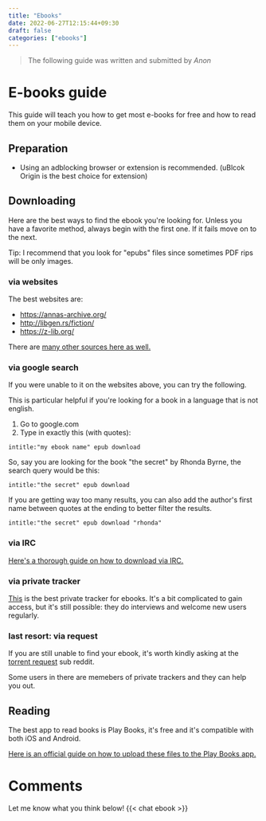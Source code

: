 ```yaml
---
title: "Ebooks"
date: 2022-06-27T12:15:44+09:30
draft: false
categories: ["ebooks"]
---
```


> The following guide was written and submitted by *Anon*

# E-books guide

This guide will teach you how to get most e-books for free and how to read them on your mobile device.

## Preparation

- Using an adblocking browser or extension is recommended. (uBlcok Origin is the best choice for extension)

## Downloading

Here are the best ways to find the ebook you're looking for. Unless you have a favorite method, always begin with the first one. If it fails move on to the next.

Tip: I recommend that you look for "epubs" files since sometimes PDF rips will be only images.

### via websites

The best websites are:
- https://annas-archive.org/
- http://libgen.rs/fiction/
- https://z-lib.org/

There are [many other sources here as well.](https://www.reddit.com/r/Piracy/comments/oreyow/heres_the_definitive_list_of_sites_for_ebooks_and/)

### via google search

If you were unable to it on the websites above, you can try the following.

This is particular helpful if you're looking for a book in a language that is not english.

1. Go to google.com
2. Type in exactly this (with quotes):

`intitle:"my ebook name" epub download`

So, say you are looking for the book "the secret" by Rhonda Byrne, the search query would be this:

`intitle:"the secret" epub download`

If you are getting way too many results, you can also add the author's first name between quotes at the ending to better filter the results.

`intitle:"the secret" epub download "rhonda"`

### via IRC

[Here's a thorough guide on how to download via IRC.](https://www.reddit.com/r/Piracy/comments/2oftbu/guide_the_idiot_proof_guide_to_downloading_ebooks/)

### via private tracker

[This](http://www.myanonamouse.net) is the best private tracker for ebooks. It's a bit complicated to gain access, but it's still possible: they do interviews and welcome new users regularly.

### last resort: via request

If you are still unable to find your ebook, it's worth kindly asking at the [torrent request](https://www.reddit.com/r/torrentrequest/) sub reddit.

Some users in there are memebers of private trackers and they can help you out.

## Reading

The best app to read books is Play Books, it's free and it's compatible with both iOS and Android.

[Here is an official guide on how to upload these files to the Play Books app.](https://support.google.com/googleplay/answer/11012086?hl=en&co=GENIE.Platform%3DAndroid)

# Comments
Let me know what you think below!
{{< chat ebook >}}

